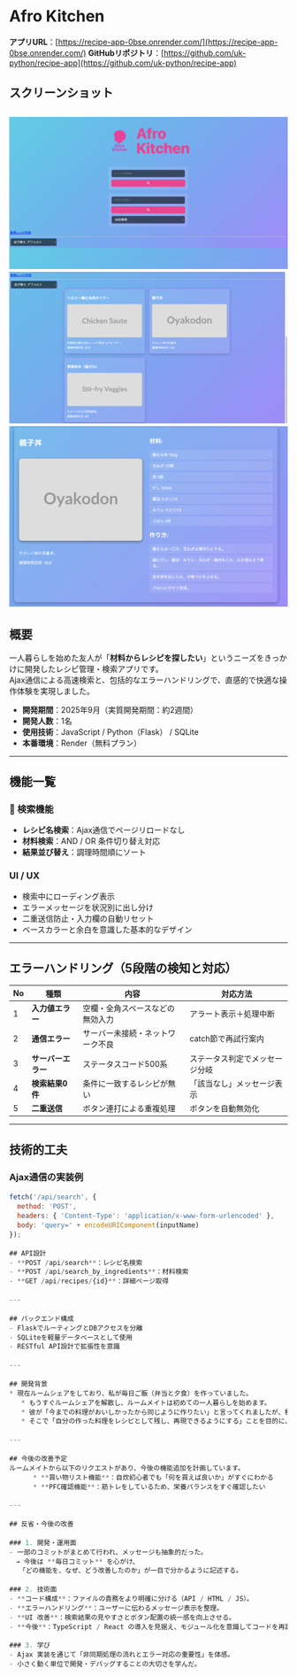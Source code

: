 # Afro Kitchen


**アプリURL**：[https://recipe-app-0bse.onrender.com/](https://recipe-app-0bse.onrender.com/)
**GitHubリポジトリ**：[https://github.com/uk-python/recipe-app](https://github.com/uk-python/recipe-app)
## スクリーンショット
![検索画面1](static/images/detail1_screen.png)
![検索画面２](static/images/detail2_screen.png)
![詳細画面](static/images/search_screen.png)
---

## 概要
一人暮らしを始めた友人が「**材料からレシピを探したい**」というニーズをきっかけに開発したレシピ管理・検索アプリです。  
Ajax通信による高速検索と、包括的なエラーハンドリングで、直感的で快適な操作体験を実現しました。

- **開発期間**：2025年9月（実質開発期間：約2週間）  
- **開発人数**：1名  
- **使用技術**：JavaScript / Python（Flask） / SQLite  
- **本番環境**：Render（無料プラン）

---

## 機能一覧

### 🔹 検索機能
- **レシピ名検索**：Ajax通信でページリロードなし  
- **材料検索**：AND / OR 条件切り替え対応  
- **結果並び替え**：調理時間順にソート  

### UI / UX
- 検索中にローディング表示  
- エラーメッセージを状況別に出し分け  
- 二重送信防止・入力欄の自動リセット  
- ベースカラーと余白を意識した基本的なデザイン  

---

## エラーハンドリング（5段階の検知と対応）

| No | 種類 | 内容 | 対応方法 |
|----|------|------|-----------|
| 1 | **入力値エラー** | 空欄・全角スペースなどの無効入力 | アラート表示＋処理中断 |
| 2 | **通信エラー** | サーバー未接続・ネットワーク不良 | catch節で再試行案内 |
| 3 | **サーバーエラー** | ステータスコード500系 | ステータス判定でメッセージ分岐 |
| 4 | **検索結果0件** | 条件に一致するレシピが無い | 「該当なし」メッセージ表示 |
| 5 | **二重送信** | ボタン連打による重複処理 | ボタンを自動無効化 |

---

## 技術的工夫

### Ajax通信の実装例
```javascript
fetch('/api/search', {
  method: 'POST',
  headers: { 'Content-Type': 'application/x-www-form-urlencoded' },
  body: 'query=' + encodeURIComponent(inputName)
});

## API設計
- **POST /api/search**：レシピ名検索  
- **POST /api/search_by_ingredients**：材料検索  
- **GET /api/recipes/{id}**：詳細ページ取得  

---

## バックエンド構成
- FlaskでルーティングとDBアクセスを分離  
- SQLiteを軽量データベースとして使用  
- RESTful API設計で拡張性を意識  

---

## 開発背景
* 現在ルームシェアをしており、私が毎日ご飯（弁当と夕食）を作っていました。
   * もうすぐルームシェアを解散し、ルームメイトは初めての一人暮らしを始めます。
   * 彼が「今までの料理がおいしかったから同じように作りたい」と言ってくれましたが、私は普段レシピを見て料理しないため記録が残っていませんでした。
   * そこで「自分の作った料理をレシピとして残し、再現できるようにする」ことを目的に、このアプリを開発しました。

---

## 今後の改善予定
ルームメイトから以下のリクエストがあり、今後の機能追加を計画しています。
      * **買い物リスト機能**：自炊初心者でも「何を買えば良いか」がすぐにわかる
      * **PFC確認機能**：筋トレをしているため、栄養バランスをすぐ確認したい

---

## 反省・今後の改善

### 1. 開発・運用面
- 一部のコミットがまとめて行われ、メッセージも抽象的だった。  
　→ 今後は **毎日コミット** を心がけ、  
　　「どの機能を、なぜ、どう改善したのか」が一目で分かるように記述する。

### 2. 技術面
- **コード構成**：ファイルの責務をより明確に分ける（API / HTML / JS）。  
- **エラーハンドリング**：ユーザーに伝わるメッセージ表示を整理。  
- **UI 改善**：検索結果の見やすさとボタン配置の統一感を向上させる。  
- **今後**：TypeScript / React の導入を見据え、モジュール化を意識してコードを再設計。

### 3. 学び
- Ajax 実装を通じて「非同期処理の流れとエラー対応の重要性」を体感。  
- 小さく動く単位で開発・デバッグすることの大切さを学んだ。